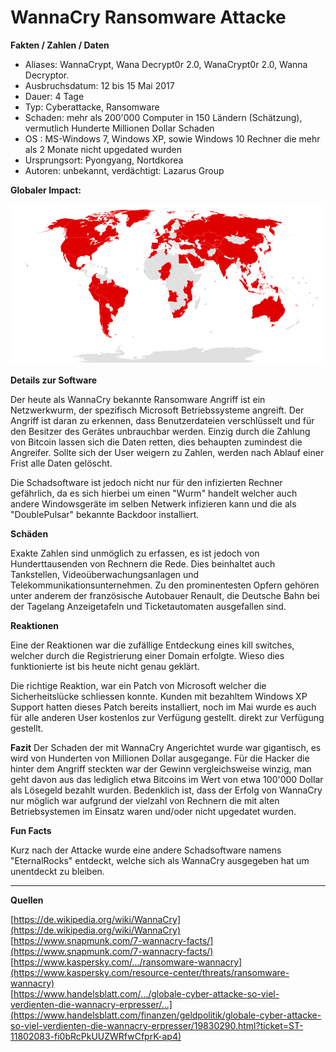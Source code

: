 # WannaCry Ransomware Attacke

**Fakten / Zahlen / Daten**

- Aliases: WannaCrypt, Wana Decrypt0r 2.0, WanaCrypt0r 2.0, Wanna Decryptor.
- Ausbruchsdatum: 12 bis 15 Mai 2017
- Dauer: 4 Tage
- Typ: Cyberattacke, Ransomware
- Schaden: mehr als 200'000 Computer in 150 Ländern (Schätzung), vermutlich Hunderte Millionen Dollar Schaden
- OS : MS-Windows 7, Windows XP, sowie Windows 10 Rechner die mehr als 2 Monate nicht upgedated wurden
- Ursprungsort: Pyongyang, Nortdkorea
- Autoren: unbekannt, verdächtigt: Lazarus Group

**Globaler Impact:**

![](impact.png)

**Details zur Software**

Der heute als WannaCry bekannte Ransomware Angriff ist ein Netzwerkwurm, der spezifisch Microsoft Betriebssysteme angreift.
Der Angriff ist daran zu erkennen, dass Benutzerdateien verschlüsselt und für den Besitzer des Gerätes unbrauchbar werden.
Einzig durch die Zahlung von Bitcoin lassen sich die Daten retten, dies behaupten zumindest die Angreifer. Sollte sich 
der User weigern zu Zahlen, werden nach Ablauf einer Frist alle Daten gelöscht.

Die Schadsoftware ist jedoch nicht nur für den infizierten Rechner gefährlich, 
da es sich hierbei um einen "Wurm" handelt welcher auch andere Windowsgeräte im selben Netwerk infizieren kann und die 
als "DoublePulsar" bekannte Backdoor installiert.

**Schäden**

Exakte Zahlen sind unmöglich zu erfassen, es ist jedoch von Hunderttausenden von Rechnern die Rede. Dies beinhaltet auch Tankstellen, 
Videoüberwachungsanlagen und Telekommunikationsunternehmen.
Zu den prominentesten Opfern gehören unter anderem der französische Autobauer Renault, die Deutsche Bahn bei der Tagelang Anzeigetafeln und Ticketautomaten ausgefallen sind.

**Reaktionen**

Eine der Reaktionen war die zufällige Entdeckung eines kill switches, welcher durch die Registrierung einer Domain erfolgte.
Wieso dies funktionierte ist bis heute nicht genau geklärt.

Die richtige Reaktion, war ein Patch von Microsoft welcher die Sicherheitslücke schliessen konnte. Kunden mit bezahltem Windows XP Support hatten dieses Patch bereits installiert, noch im Mai wurde es auch für alle anderen User kostenlos zur Verfügung gestellt.
direkt zur Verfügung gestellt.

**Fazit**
Der Schaden der mit WannaCry Angerichtet wurde war gigantisch, es wird von Hunderten von Millionen Dollar ausgegange.
Für die Hacker die hinter dem Angriff steckten war der Gewinn vergleichsweise winzig, man geht davon aus das lediglich etwa Bitcoins im Wert von etwa 100'000 Dollar als Lösegeld bezahlt wurden. 
Bedenklich ist, dass der Erfolg von WannaCry nur möglich war aufgrund der vielzahl von Rechnern die mit alten Betriebsystemen im Einsatz waren und/oder nicht upgedatet wurden.


**Fun Facts**

Kurz nach der Attacke wurde eine andere Schadsoftware namens "EternalRocks" entdeckt, welche sich als WannaCry ausgegeben hat um unentdeckt zu bleiben.

   
_____

**Quellen**

[https://de.wikipedia.org/wiki/WannaCry](https://de.wikipedia.org/wiki/WannaCry)   
[https://www.snapmunk.com/7-wannacry-facts/](https://www.snapmunk.com/7-wannacry-facts/)  
[https://www.kaspersky.com/.../ransomware-wannacry](https://www.kaspersky.com/resource-center/threats/ransomware-wannacry)  
[https://www.handelsblatt.com/.../globale-cyber-attacke-so-viel-verdienten-die-wannacry-erpresser/...](https://www.handelsblatt.com/finanzen/geldpolitik/globale-cyber-attacke-so-viel-verdienten-die-wannacry-erpresser/19830290.html?ticket=ST-11802083-fi0bRcPkUUZWRfwCfprK-ap4)


